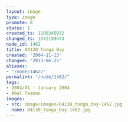 ```yaml
---
layout: image
type: image
promote: 0
status: 1
created_ts: 1100345032
changed_ts: 1372159473
node_id: 1462
title: 04130 Tonga Bay
created: '2004-11-13'
changed: '2013-06-25'
aliases:
- "/node/1462/"
permalink: "/node/1462/"
tags:
- 2004/01 - January 2004
- Abel Tasman
images:
- src: image/images/04130_tonga_bay-1462.jpg
  name: 04130_tonga_bay-1462.jpg
---
```


